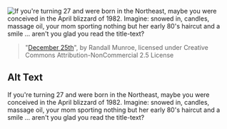 ![If you're turning 27 and were born in the Northeast, maybe you were conceived in the April blizzard of 1982. Imagine: snowed in, candles, massage oil, your mom sporting nothing but her early 80's haircut and a smile ... aren't you glad you read the title-text?](https://imgs.xkcd.com/comics/december_25th.png)
> "[December 25th](https://xkcd.com/680/)", by Randall Munroe, licensed under Creative Commons Attribution-NonCommercial 2.5 License

## Alt Text
If you're turning 27 and were born in the Northeast, maybe you were conceived in the April blizzard of 1982. Imagine: snowed in, candles, massage oil, your mom sporting nothing but her early 80's haircut and a smile ... aren't you glad you read the title-text?
